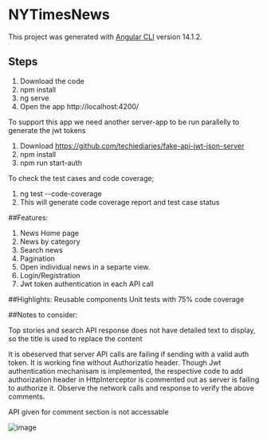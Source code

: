 # NYTimesNews

This project was generated with [Angular CLI](https://github.com/angular/angular-cli) version 14.1.2.

## Steps
1. Download the code
2. npm install
3. ng serve
4. Open the app http://localhost:4200/

To support this app we need another server-app to be run parallelly to generate the jwt tokens
1. Download https://github.com/techiediaries/fake-api-jwt-json-server
2. npm install
3. npm run start-auth


To check the test cases and code coverage;
1. ng test --code-coverage
2. This will generate code coverage report and test case status

##Features:
1. News Home page
2. News by category
3. Search news
4. Pagination
5. Open individual news in a separte view.
6. Login/Registration
7. Jwt token authentication in each API call

##Highlights:
Reusable components
Unit tests with 75% code coverage

##Notes to consider:

Top stories and search API response does not have detailed text to display, so the title is used to replace the content

It is obeserved that server API calls are failing if sending with a valid auth token. It is working fine without Authorizatio header. 
Though Jwt authentication mechanisam is implemented, the respective code to add authorization header in HttpInterceptor is commented out as server is failing to authorize it.
Observe the network calls and response to verify the above comments.

API given for comment section is not accessable

![image](https://user-images.githubusercontent.com/40316788/203124676-fa405c87-316c-400c-b3ed-55795c96bddb.png)

